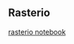 
## Rasterio 
[rasterio notebook](https://gist.github.com/sgillies/7e5cd548110a5b4d45ac1a1d93cb17a3)
